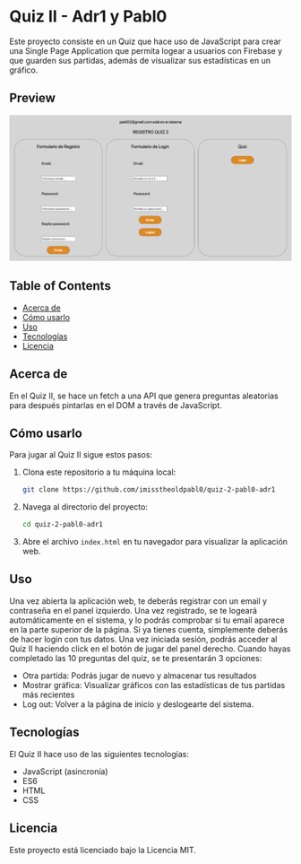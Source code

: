 # Quiz II - Adr1 y Pabl0

Este proyecto consiste en un Quiz que hace uso de JavaScript para crear una Single Page Application que permita logear a usuarios con Firebase y que guarden sus partidas, además de visualizar sus estadísticas en un gráfico.

## Preview

!["Captura de pantalla de la página de inicio (registro y login de usuarios)."](./assets/images/Screenshot%202024-03-14%20at%2012.43.42.png)

## Table of Contents

- [Acerca de](#acerca-de)
- [Cómo usarlo](#como-usarlo)
- [Uso](#uso)
- [Tecnologías](#tecnologías)
- [Licencia](#licencia)

## Acerca de

En el Quiz II, se hace un fetch a una API que genera preguntas aleatorias para después pintarlas en el DOM a través de JavaScript.

## Cómo usarlo

Para jugar al Quiz II sigue estos pasos:

1. Clona este repositorio a tu máquina local:

   ```bash
   git clone https://github.com/imisstheoldpabl0/quiz-2-pabl0-adr1
   ```

2. Navega al directorio del proyecto:

   ```bash
   cd quiz-2-pabl0-adr1
   ```
3. Abre el archivo `index.html` en tu navegador para visualizar la aplicación web.

## Uso

Una vez abierta la aplicación web, te deberás registrar con un email y contraseña en el panel izquierdo. Una vez registrado, se te logeará automáticamente en el sistema, y lo podrás comprobar si tu email aparece en la parte superior de la página. Si ya tienes cuenta, simplemente deberás de hacer login con tus datos. Una vez iniciada sesión, podrás acceder al Quiz II haciendo click en el botón de jugar del panel derecho. Cuando hayas completado las 10 preguntas del quiz, se te presentarán 3 opciones:

- Otra partida: Podrás jugar de nuevo y almacenar tus resultados
- Mostrar gráfica: Visualizar gráficos con las estadísticas de tus partidas más recientes
- Log out: Volver a la página de inicio y deslogearte del sistema.

## Tecnologías

El Quiz II hace uso de las siguientes tecnologías:

- JavaScript (asincronía)
- ES6
- HTML
- CSS

## Licencia

Este proyecto está licenciado bajo la Licencia MIT.